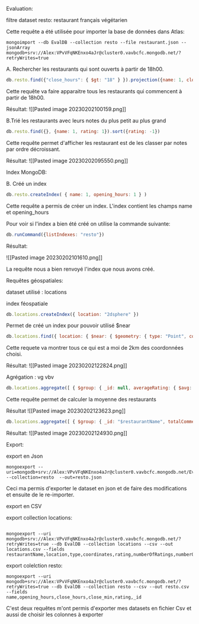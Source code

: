 
Evaluation:

filtre dataset resto: restaurant français végétarien

Cette requête a été utilisée pour importer la base de données dans Atlas:

```
mongoimport --db EvalDB --collection resto --file restaurant.json --jsonArray mongodb+srv://Alex:VPvVFqNKEnxo4aJr@cluster0.vavbcfc.mongodb.net/?retryWrites=true
```

A. Rechercher les restaurants qui sont ouverts à partir de 18h00.

```js
db.resto.find({"close_hours": { $gt: "18" } }).projection({name: 1, close_hours: 1})
```

Cette requête va faire apparaitre tous les restaurants qui commencent à partir de 18h00.

Résultat:
![[Pasted image 20230202100159.png]]

B.Trié les restaurants avec leurs notes du plus petit au plus grand
```js
db.resto.find({}, {name: 1, rating: 1}).sort({rating: -1})
```

Cette requête permet d'afficher les restaurant est de les classer par notes par ordre décroissant.

Résultat:
![[Pasted image 20230202095550.png]]

Index MongoDB:

B. Créé un index

```js
db.resto.createIndex( { name: 1, opening_hours: 1 } )
```

Cette requête a permis de créer un index. L'index contient les champs name et opening_hours

Pour voir si l'index a bien été créé on utilise la commande suivante:
```js
db.runCommand({listIndexes: "resto"})
```

Résultat:

![[Pasted image 20230202101610.png]]

La requête nous a bien renvoyé l'index que nous avons créé.



Requêtes géospatiales:

dataset utilisé : locations

index féospatiale
```js
db.locations.createIndex({ location: "2dsphere" })
```
 Permet de créé un index pour pouvoir utilisé $near

```js
db.locations.find({ location: { $near: { $geometry: { type: "Point", coordinates: [48.865770, 2.341780] }, $maxDistance: 2000 } } })
```

Cette requete va montrer tous ce qui est a moi de 2km des coordonnées choisi.

Résultat:
![[Pasted image 20230202122824.png]]

Agrégation :
vg vbv
```js
db.locations.aggregate([ { $group: { _id: null, averageRating: { $avg: "$rating" } } } ])
```
Cette requête permet de calculer la moyenne des restaurants 

Résultat
![[Pasted image 20230202123623.png]]


```js
db.locations.aggregate([ { $group: { _id: "$restaurantName", totalComments: { $sum: "$numberOfComments" } } }, { $sort: { totalComments: -1 } }, { $limit: 1 } ])
```

Résultat:
![[Pasted image 20230202124930.png]]

Export:

export en Json
```
mongoexport --uri=mongodb+srv://Alex:VPvVFqNKEnxo4aJr@cluster0.vavbcfc.mongodb.net/EvalDB --collection=resto  --out=resto.json
```
Ceci ma permis d'exporter le dataset en json et de faire des modifications et ensuite de le re-importer.

export en CSV

export collection locations:
```

mongoexport --uri mongodb+srv://Alex:VPvVFqNKEnxo4aJr@cluster0.vavbcfc.mongodb.net/?retryWrites=true --db EvalDB --collection locations --csv --out locations.csv --fields restaurantName,location,type,coordinates,rating,numberOfRatings,numberOfComments

```


export colelction resto:
```
mongoexport --uri mongodb+srv://Alex:VPvVFqNKEnxo4aJr@cluster0.vavbcfc.mongodb.net/?retryWrites=true --db EvalDB --collection resto --csv --out resto.csv --fields   
name,opening_hours,close_hours,close_min,rating,_id
```

C'est deux requêtes m'ont permis d'exporter mes datasets en fichier Csv et aussi de choisir les colonnes à exporter


